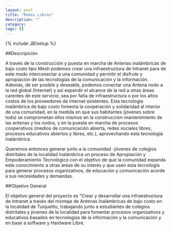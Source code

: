 ```yaml
---
layout: post
title: "Redes Libres"
description: ""
category: 
tags: []
---
```

{% include JB/setup %}

##Descripición

A través de la construcción y puesta en marcha de Antenas inalámbricas de bajo costo tipo Mesh podemos crear  una infraestructura de Intranet  para  de este modo interconectar  a una comunidad y permitir el disfrute y apropiación de las tecnologías de la comunicación y la información. Además, de ser posible y deseable, podemos conectar una Antena nodo a la red global (Internet) y así expandir el alcance de la red a otras áreas carentes de este servicio, sea por falta de infraestructura o por los altos costos de los proveedores de internet existentes.  Esta tecnología inalámbrica de bajo costo fomenta la cooperación y solidaridad al interior de una comunidad, en la medida en que sus habitantes (jóvenes sobre  todo)  se comprometan ellos mismos en la  construcción-mantenimiento de las  antenas  y los nodos,  y en la puesta en  marcha de procesos cooperativos (medios de comunicación abierta,  redes sociales libres, procesos educativos abiertos y libres, etc.),  aprovechando esta tecnología inalámbrica.

Queremos entonces  generar  junto a la  comunidad -jóvenes  de colegios distritales  de la localidad inalámbrica un proceso de Apropiación y Empoderamiento Tecnológico con el  objetivo de que la comunidad expanda este conocimiento a otras áreas de  su interés y que usen esta tecnología para generar procesos organizativos, de educación y comunicación acorde a sus necesidades y demandas.

##Objetivo General

El objetivo general del proyecto es “Crear y desarrollar una infraestructura de Intranet a través del montaje de Antenas Inalámbricas de bajo costo en la localidad de Tunjuelito, trabajando junto a estudiantes de colegios distritales y jóvenes de la localidad para fomentar procesos organizativos y educativos basados en tecnologías de la información y la comunicación y en base a software y Hardware Libre.
